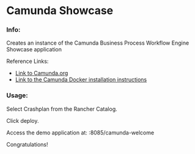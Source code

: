 # Camunda Showcase

### Info:

Creates an instance of the Camunda Business Process Workflow Engine Showcase application

Reference Links:

* [Link to Camunda.org](https://camunda.org/)
* [Link to the Camunda Docker installation instructions](https://github.com/camunda/docker-camunda-bpm-platform)
 
### Usage:

 Select Crashplan from the Rancher Catalog. 
 
 Click deploy.
 
 Access the demo application at: <dockerhost>:8085/camunda-welcome
 
 Congratulations!
 
 
